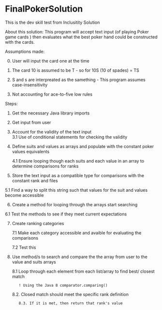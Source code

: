 # FinalPokerSolution

This is the dev skill test from Inclusitity Solution

About this solution: This program will accept text input (of playing  Poker game cards ) then evaluates what the best poker hand could be constructed with the cards.

 
Assumptions made:

0. User will input the card one at the time

1. The card 10 is assumed to be T - so for 10S (10 of spades)  = TS

2. S and s are interpreated as the samething - This program assumes case-insensitivity

3. Not accounting for ace-to-five low rules


Steps:

1. Get the necessary  Java library  imports
2. Get  input from user  
3. Account for the validity of the  text input   
    3.1 Use of conditional statements for checking the validity
4. Define suits and values as arrays and populate with the constant poker values equivalents

    4.1 Ensure looping though each suits and each value in  an array to determine comparisons for ranks
    
5. Store the text input as a compatible type for comparisons with the constant rank and files

  5.1 Find a way to split this string such that values for the suit and values become accessible

6. Create a method for looping through the arrays  start searching 

  6.1 Test the methods to see if they meet current expectations

7. Create ranking categories 

    7.1 Make each category accessible and avaible for evaluating the comparisons
    
    7.2 Test this
    
8. Use method/s to search and compare the the array from user to the value and suits arrays

    8.1 Loop through each element from each list/array to find best/ closest match 
    
          ! Using the Java 8 comparator.comparing() 
          
      8.2. Closed match should meet the specific rank definition
      
          8.3. If it is met, then return that rank's value
     

